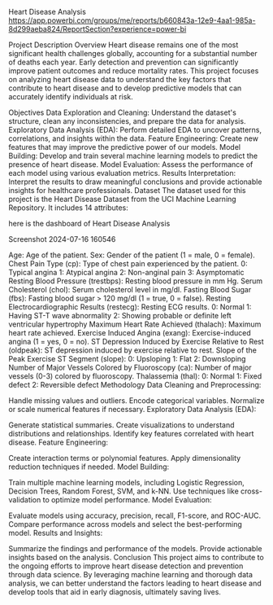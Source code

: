 Heart Disease Analysis
https://app.powerbi.com/groups/me/reports/b660843a-12e9-4aa1-985a-8d299aeba824/ReportSection?experience=power-bi

Project Description
Overview Heart disease remains one of the most significant health challenges globally, accounting for a substantial number of deaths each year. Early detection and prevention can significantly improve patient outcomes and reduce mortality rates. This project focuses on analyzing heart disease data to understand the key factors that contribute to heart disease and to develop predictive models that can accurately identify individuals at risk.

Objectives Data Exploration and Cleaning: Understand the dataset's structure, clean any inconsistencies, and prepare the data for analysis. Exploratory Data Analysis (EDA): Perform detailed EDA to uncover patterns, correlations, and insights within the data. Feature Engineering: Create new features that may improve the predictive power of our models. Model Building: Develop and train several machine learning models to predict the presence of heart disease. Model Evaluation: Assess the performance of each model using various evaluation metrics. Results Interpretation: Interpret the results to draw meaningful conclusions and provide actionable insights for healthcare professionals. Dataset The dataset used for this project is the Heart Disease Dataset from the UCI Machine Learning Repository. It includes 14 attributes:

here is the dashboard of Heart Disease Analysis

Screenshot 2024-07-16 160546

Age: Age of the patient. Sex: Gender of the patient (1 = male, 0 = female). Chest Pain Type (cp): Type of chest pain experienced by the patient. 0: Typical angina 1: Atypical angina 2: Non-anginal pain 3: Asymptomatic Resting Blood Pressure (trestbps): Resting blood pressure in mm Hg. Serum Cholesterol (chol): Serum cholesterol level in mg/dl. Fasting Blood Sugar (fbs): Fasting blood sugar > 120 mg/dl (1 = true, 0 = false). Resting Electrocardiographic Results (restecg): Resting ECG results. 0: Normal 1: Having ST-T wave abnormality 2: Showing probable or definite left ventricular hypertrophy Maximum Heart Rate Achieved (thalach): Maximum heart rate achieved. Exercise Induced Angina (exang): Exercise-induced angina (1 = yes, 0 = no). ST Depression Induced by Exercise Relative to Rest (oldpeak): ST depression induced by exercise relative to rest. Slope of the Peak Exercise ST Segment (slope): 0: Upsloping 1: Flat 2: Downsloping Number of Major Vessels Colored by Fluoroscopy (ca): Number of major vessels (0-3) colored by fluoroscopy. Thalassemia (thal): 0: Normal 1: Fixed defect 2: Reversible defect Methodology Data Cleaning and Preprocessing:

Handle missing values and outliers. Encode categorical variables. Normalize or scale numerical features if necessary. Exploratory Data Analysis (EDA):

Generate statistical summaries. Create visualizations to understand distributions and relationships. Identify key features correlated with heart disease. Feature Engineering:

Create interaction terms or polynomial features. Apply dimensionality reduction techniques if needed. Model Building:

Train multiple machine learning models, including Logistic Regression, Decision Trees, Random Forest, SVM, and k-NN. Use techniques like cross-validation to optimize model performance. Model Evaluation:

Evaluate models using accuracy, precision, recall, F1-score, and ROC-AUC. Compare performance across models and select the best-performing model. Results and Insights:

Summarize the findings and performance of the models. Provide actionable insights based on the analysis. Conclusion This project aims to contribute to the ongoing efforts to improve heart disease detection and prevention through data science. By leveraging machine learning and thorough data analysis, we can better understand the factors leading to heart disease and develop tools that aid in early diagnosis, ultimately saving lives.
